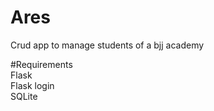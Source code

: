 # Ares
 Crud app to manage students of a bjj academy

#Requirements
<br>Flask
<br>Flask login
<br>SQLite

